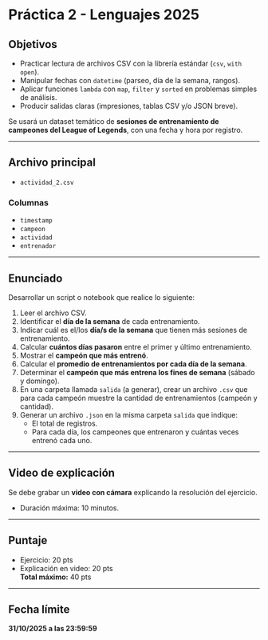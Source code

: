 # Práctica 2 - Lenguajes 2025

## Objetivos
- Practicar lectura de archivos CSV con la librería estándar (`csv`, `with open`).
- Manipular fechas con `datetime` (parseo, día de la semana, rangos).
- Aplicar funciones `lambda` con `map`, `filter` y `sorted` en problemas simples de análisis.
- Producir salidas claras (impresiones, tablas CSV y/o JSON breve).

Se usará un dataset temático de **sesiones de entrenamiento de campeones del League of Legends**, con una fecha y hora por registro.

---

## Archivo principal
- `actividad_2.csv`

### Columnas
- `timestamp`
- `campeon`
- `actividad`
- `entrenador`

---

## Enunciado
Desarrollar un script o notebook que realice lo siguiente:

1. Leer el archivo CSV.
2. Identificar el **día de la semana** de cada entrenamiento.
3. Indicar cuál es el/los **día/s de la semana** que tienen más sesiones de entrenamiento.
4. Calcular **cuántos días pasaron** entre el primer y último entrenamiento.
5. Mostrar el **campeón que más entrenó**.
6. Calcular el **promedio de entrenamientos por cada día de la semana**.
7. Determinar el **campeón que más entrena los fines de semana** (sábado y domingo).
8. En una carpeta llamada `salida` (a generar), crear un archivo `.csv` que para cada campeón muestre la cantidad de entrenamientos (campeón y cantidad).
9. Generar un archivo `.json` en la misma carpeta `salida` que indique:
   - El total de registros.
   - Para cada día, los campeones que entrenaron y cuántas veces entrenó cada uno.

---

## Video de explicación
Se debe grabar un **video con cámara** explicando la resolución del ejercicio.  
- Duración máxima: 10 minutos.

---

## Puntaje
- Ejercicio: 20 pts  
- Explicación en video: 20 pts  
**Total máximo:** 40 pts

---

## Fecha límite
**31/10/2025 a las 23:59:59**